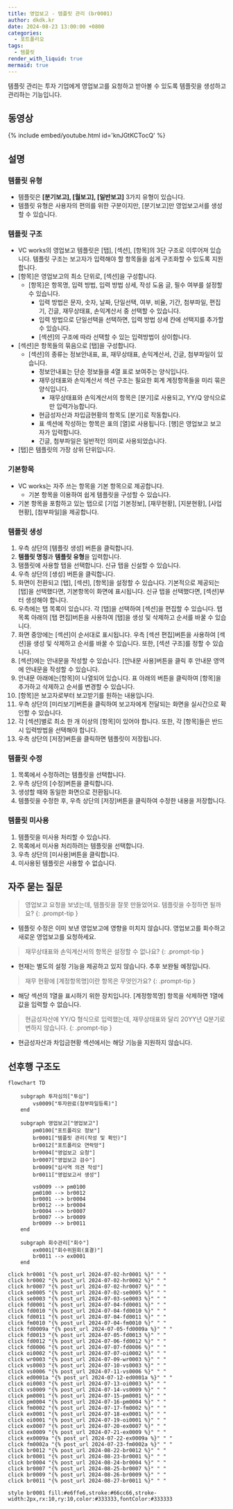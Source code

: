 ```yaml
---
title: 영업보고 - 템플릿 관리 (br0001)
author: dkdk.kr
date: 2024-08-23 13:00:00 +0800
categories:
  - 포트폴리오
tags:
  - 템플릿
render_with_liquid: true
mermaid: true
---
```

템플릿 관리는 투자 기업에게 영업보고를 요청하고 받아볼 수 있도록 템플릿을 생성하고 관리하는 기능입니다.

## 동영상

{% include embed/youtube.html id='knJGtKCTocQ' %}

## 설명
### 템플릿 유형
- 템플릿은 **[분기보고], [월보고], [일반보고]** 3가지 유형이 있습니다.
- 템플릿 유형은 사용자의 편의를 위한 구분이지만, [분기보고]만 영업보고서를 생성할 수 있습니다.
### 템플릿 구조
- VC works의 영업보고 템플릿은 [탭], [섹션], [항목]의 3단 구조로 이루어져 있습니다. 템플릿 구조는 보고자가 입력해야 할 항목들을 쉽게 구조화할 수 있도록 지원합니다.
- [항목]은 영업보고의 최소 단위로, [섹션]을 구성합니다.
	- [항목]은 항목명, 입력 방법, 입력 방법 상세, 작성 도움 글, 필수 여부를 설정할 수 있습니다.
		- 입력 방법은 문자, 숫자, 날짜, 단일선택, 여부, 비율, 기간, 첨부파일, 편집기, 긴글, 재무상태표, 손익계산서 중 선택할 수 있습니다.
		- 입력 방법으로 단일선택을 선택하면, 입력 방법 상세 칸에 선택지를 추가할 수 있습니다.
		- [섹션]의 구조에 따라 선택할 수 있는 입력방법이 상이합니다.
- [섹션]은 항목들의 묶음으로 [탭]을 구성합니다.
	- [섹션]의 종류는 정보안내표, 표, 재무상태표, 손익계산서, 긴글, 첨부파일이 있습니다. 
		- 정보안내표는 단순 정보들을 4열 표로 보여주는 양식입니다. 
		- 재무상태표와 손익계산서 섹션 구조는 필요한 회계 계정항목들을 미리 묶은 양식입니다.
			- 재무상태표와 손익계산서의 항목은 [분기]로 사용되고, YY/Q 양식으로만 입력가능합니다.
		- 현금성자산과 차입금현황의 항목도 [분기]로 작동합니다. 
		- 표 섹션에 작성하는 항목은 표의 [열]로 사용됩니다. [행]은 영업보고 보고자가 입력합니다.
		- 긴글, 첨부파일은 일반적인 의미로 사용되었습니다.
- [탭]은 템플릿의 가장 상위 단위입니다.
### 기본항목
- VC works는 자주 쓰는 항목을 기본 항목으로 제공합니다. 
	- 기본 항목을 이용하여 쉽게 템플릿을 구성할 수 있습니다.
- 기본 항목을 포함하고 있는 탭으로 [기업 기본정보], [재무현황], [지분현황], [사업현황], [첨부파일]을 제공합니다. 
### 템플릿 생성
1. 우측 상단의 [템플릿 생성] 버튼을 클릭합니다.
2. **템플릿 명칭**과 **템플릿 유형**을 입력합니다.
3. 탬플릿에 사용할 탭을 선택합니다.  신규 탭을 신설할 수 있습니다.
4. 우측 상단의 [생성] 버튼을 클릭합니다.
5. 화면이 전환되고 [탭], [섹션], [항목]을 설정할 수 있습니다. 기본적으로 제공되는 [탭]을 선택했다면, 기본항목이 화면에 표시됩니다. 신규 탭을 선택했다면, [섹션]부터 생성해야 합니다.
6. 우측에는 탭 목록이 있습니다. 각 [탭]을 선택하여 [섹션]을 편집할 수 있습니다. 탭 목록 아래의 [탭 편집]버튼을 사용하여 [탭]을 생성 및 삭제하고 순서를 바꿀 수 있습니다.
7. 화면 중앙에는 [섹션]이 순서대로 표시됩니다. 우측 [섹션 편집]버튼을 사용하여 [섹션]을 생성 및 삭제하고 순서를 바꿀 수 있습니다. 또한, [섹션 구조]를 정할 수 있습니다. 
8. [섹션]에는 안내문을 작성할 수 있습니다. [안내문 사용]버튼을 클릭 후 안내문 영역에 안내문을 작성할 수 있습니다. 
9. 안내문 아래에는[항목]이 나열되어 있습니다. 표 아래의 버튼을 클릭하여 [항목]을 추가하고 삭제하고 순서를 변경할 수 있습니다.
10. [항목]은 보고자로부터 보고받기를 원하는 내용입니다. 
11. 우측 상단의 [미리보기]버튼을 클릭하여 보고자에게 전달되는 화면을 실시간으로 확인할 수 있습니다. 
12. 각 [섹션]별로 최소 한 개 이상의 [항목]이 있어야 합니다. 또한, 각 [항목]들은 반드시 입력방법을 선택해야 합니다.
13. 우측 상단의 [저장]버튼을 클릭하면 템플릿이 저장됩니다. 
### 템플릿 수정
1. 목록에서 수정하려는 템플릿을 선택합니다.
2. 우측 상단의 [수정]버튼을 클릭합니다.
3. 생성할 때와 동일한 화면으로 전환됩니다.
4. 템플릿을 수정한 후, 우측 상단의 [저장]버튼을 클릭하여 수정한 내용을 저장합니다.
### 템플릿 미사용
1. 템플릿을 미사용 처리할 수 있습니다.
2. 목록에서 미사용 처리하려는 템플릿을 선택합니다.
3. 우측 상단의 [미사용]버튼을 클릭합니다.
4. 미사용된 템플릿은 사용할 수 없습니다.
## 자주 묻는 질문
> 영업보고 요청을 보냈는데, 템플릿을 잘못 만들었어요. 템플릿을 수정하면 될까요?
{: .prompt-tip }
- 템플릿 수정은 이미 보낸 영업보고에 영향을 미치지 않습니다. 영업보고를 회수하고 새로운 영업보고를 요청하세요. 

> 재무상태표와 손익계산서의 항목은 설정할 수 없나요?
{: .prompt-tip }
- 현재는 별도의 설정 기능을 제공하고 있지 않습니다. 추후 보완될 예정입니다.

> 재무 현황에 [계정항목명]이란 항목은 무엇인가요?
{: .prompt-tip }
- 해당 섹션의 1열을 표시하기 위한 장치입니다. [계정항목명] 항목을 삭제하면 1열에 값을 입력할 수 없습니다. 

> 현금성자산에 YY/Q 형식으로 입력했는데, 재무상태표와 달리 20YY년 Q분기로 변하지 않습니다.
{: .prompt-tip }
- 현금성자산과 차입금현황 섹션에서는 해당 기능을 지원하지 않습니다. 

## 선후행 구조도
```mermaid
flowchart TD

    subgraph 투자심의["투심"]
        vs0009["투자완료(첨부파일등록)"]
    end

    subgraph 영업보고["영업보고"]
        pm0100["포트폴리오 정보"]
        br0001["템플릿 관리(작성 및 확인)"]
        br0012["포트폴리오 연락망"]
        br0004["영업보고 요청"]
        br0007["영업보고 검수"]
        br0009["심사역 의견 작성"]
        br0011["영업보고서 생성"]

        vs0009 --> pm0100
        pm0100 --> br0012
        br0001 --> br0004
        br0012 --> br0004
        br0004 --> br0007
        br0007 --> br0009
        br0009 --> br0011
    end

    subgraph 회수관리["회수"]
        ex0001["회수위원회(표결)"]
        br0011 --> ex0001
    end

click hr0001 "{% post_url 2024-07-02-hr0001 %}" " "
click hr0002 "{% post_url 2024-07-02-hr0002 %}" " "
click hr0007 "{% post_url 2024-07-02-hr0007 %}" " "
click se0005 "{% post_url 2024-07-02-se0005 %}" " "
click se0003 "{% post_url 2024-07-03-se0003 %}" " "
click fd0001 "{% post_url 2024-07-04-fd0001 %}" " "
click fd0010 "{% post_url 2024-07-04-fd0010 %}" " "
click fd0011 "{% post_url 2024-07-04-fd0011 %}" " "
click fm0010 "{% post_url 2024-07-04-fm0010 %}" " "
click fd0009a "{% post_url 2024-07-05-fd0009a %}" " "
click fd0013 "{% post_url 2024-07-05-fd0013 %}" " "
click fd0012 "{% post_url 2024-07-06-fd0012 %}" " "
click fd0006 "{% post_url 2024-07-07-fd0006 %}" " "
click oi0002 "{% post_url 2024-07-07-oi0002 %}" " "
click wr0003 "{% post_url 2024-07-09-wr0003 %}" " "
click vs0003 "{% post_url 2024-07-10-vs0003 %}" " "
click vs0006 "{% post_url 2024-07-11-vs0006 %}" " "
click ed0001a "{% post_url 2024-07-12-ed0001a %}" " "
click oi0003 "{% post_url 2024-07-13-oi0003 %}" " "
click vs0009 "{% post_url 2024-07-14-vs0009 %}" " "
click pm0001 "{% post_url 2024-07-15-pm0001 %}" " "
click pm0004 "{% post_url 2024-07-16-pm0004 %}" " "
click fm0002 "{% post_url 2024-07-17-fm0002 %}" " "
click ex0001 "{% post_url 2024-07-18-ex0001 %}" " "
click oi0001 "{% post_url 2024-07-19-oi0001 %}" " "
click ex0007 "{% post_url 2024-07-20-ex0007 %}" " "
click ex0009 "{% post_url 2024-07-21-ex0009 %}" " "
click ex0009a "{% post_url 2024-07-22-ex0009a %}" " "
click fm0002a "{% post_url 2024-07-23-fm0002a %}" " "
click br0012 "{% post_url 2024-08-22-br0012 %}" " "
click br0001 "{% post_url 2024-08-23-br0001 %}" " "
click br0004 "{% post_url 2024-08-24-br0004 %}" " "
click br0007 "{% post_url 2024-08-25-br0007 %}" " "
click br0009 "{% post_url 2024-08-26-br0009 %}" " "
click br0011 "{% post_url 2024-08-27-br0011 %}" " "

style br0001 fill:#e6ffe6,stroke:#66cc66,stroke-width:2px,rx:10,ry:10,color:#333333,fontColor:#333333

```